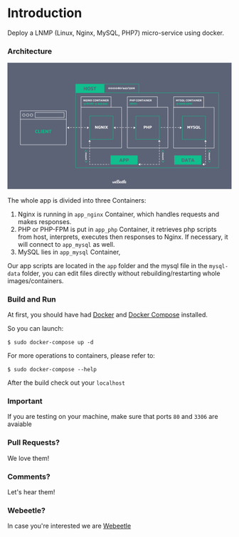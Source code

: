 # Introduction

Deploy a LNMP (Linux, Nginx, MySQL, PHP7) micro-service using docker.

### Architecture

![webeetle_lnmp_architecture][1]

The whole app is divided into three Containers:

1. Nginx is running in `app_nginx` Container, which handles requests and makes responses.
2. PHP or PHP-FPM is put in `app_php` Container, it retrieves php scripts from host, interprets, executes then responses to Nginx. If necessary, it will connect to `app_mysql` as well.
3. MySQL lies in `app_mysql` Container, 

Our app scripts are located in the `app` folder and the mysql file in the `mysql-data` folder, you can edit files directly without rebuilding/restarting whole images/containers.

### Build and Run

At first, you should have had [Docker](https://docs.docker.com) and [Docker Compose](https://docs.docker.com/compose) installed.

So you can launch:

    $ sudo docker-compose up -d

For more operations to containers, please refer to:

    $ sudo docker-compose --help

After the build check out your `localhost`

### Important

If you are testing on your machine, make sure that ports `80` and `3306` are avaiable

### Pull Requests? 
We love them!

### Comments?
Let's hear them!

### Webeetle? 
In case you're interested we are [Webeetle](http://www.webeetle.com) 

  [1]: webeetle_lnmp_architecture.jpg
